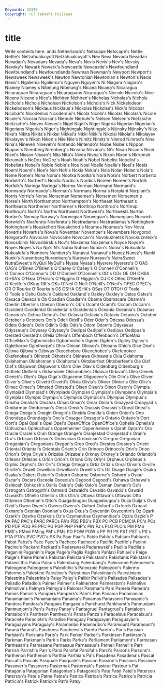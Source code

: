 ```yaml
---
Keywords: 32349 
Copyright: (C) Takeshi Fujisawa
---
```


# title

Write contents here.
ands Netherlands's Netscape Netscape's Nettie Nettie's Netzahualcoyotl
Netzahualcoyotl's Nev Neva Nevada Nevadan Nevadan's Nevadans Nevada's Neva's Nevis
Nevis's Nev's Nevsky Nevsky's Newark Newark's Newcastle Newcastle's Newfoundland Newfoundland's
Newfoundlands Newman Newman's Newport Newport's Newsweek Newsweek's Newton Newtonian Newtonian's
Newton's Nexis Nexis's Ngaliema Ngaliema's Nguyen Nguyen's Ni Niagara Niagara's
Niamey Niamey's Nibelung Nibelung's Nicaea Nicaea's Nicaragua Nicaraguan Nicaraguan's Nicaraguans
Nicaragua's Niccolo Niccolo's Nice Nicene Nicene's Nice's Nichiren Nichiren's Nicholas
Nicholas's Nichole Nichole's Nichols Nicholson Nicholson's Nichols's Nick Nickelodeon Nickelodeon's
Nicklaus Nicklaus's Nickolas Nickolas's Nick's Nicobar Nicobar's Nicodemus Nicodemus's Nicola
Nicola's Nicolas Nicolas's Nicole Nicole's Nicosia Nicosia's Niebuhr Niebuhr's Nielsen
Nielsen's Nietzsche Nietzsche's Nieves Nieves's Nigel Nigel's Niger Nigeria Nigerian
Nigerian's Nigerians Nigeria's Niger's Nightingale Nightingale's Nijinsky Nijinsky's Nike Nike's
Nikita Nikita's Nikkei Nikkei's Nikki Nikki's Nikolai Nikolai's Nikolayev Nikolayev's
Nikon Nikon's Nile Nile's Nimitz Nimitz's Nimrod Nimrod's Nina Nina's
Nineveh Nineveh's Nintendo Nintendo's Niobe Niobe's Nippon Nippon's Nirenberg Nirenberg's
Nirvana Nirvana's Ni's Nisan Nisan's Nisei Nisei's Nissan Nissan's Nita
Nita's Nivea Nivea's Nixon Nixon's Nkrumah Nkrumah's NoDoz NoDoz's Noah
Noah's Nobel Nobelist Nobelist's Nobelists Nobel's Noble Noble's Noe Noel
Noelle Noelle's Noel's Noels Noemi Noemi's Noe's Noh Noh's Nokia
Nokia's Nola Nolan Nolan's Nola's Nome Nome's Nona Nona's Nootka
Nootka's Nora Nora's Norbert Norberto Norberto's Norbert's Nordic Nordic's Nordics
Noreen Noreen's Norfolk Norfolk's Noriega Noriega's Norma Norman Normand Normand's
Normandy Normandy's Norman's Normans Norma's Norplant Norplant's Norris Norris's Norse
Norseman Norseman's Norsemen Norsemen's Norse's North Northampton Northampton's Northeast Northeast's
Northeasts Northerner Northerner's Northrop Northrop's Northrup Northrup's North's Norths Northwest
Northwest's Northwests Norton Norton's Norway Norway's Norwegian Norwegian's Norwegians Norwich
Norwich's Nosferatu Nosferatu's Nostradamus Nostradamus's Nottingham Nottingham's Nouakchott Nouakchott's Noumea
Noumea's Nov Nova Novartis Novartis's Nova's November November's Novembers Novgorod
Novgorod's Novocain Novocaine Novocain's Novokuznetsk Novokuznetsk's Novosibirsk Novosibirsk's Nov's Noxzema
Noxzema's Noyce Noyce's Noyes Noyes's Np Np's N's Nubia Nubian
Nubian's Nubia's Nukualofa Nukualofa's Numbers Numbers's Nunavut Nunavut's Nunez Nunez's
Nunki Nunki's Nuremberg Nuremberg's Nureyev Nureyev's NutraSweet NutraSweet's NyQuil NyQuil's
Nyasa Nyasa's Nyerere Nyerere's O OAS OAS's O'Brien O'Brien's O'Casey
O'Casey's O'Connell O'Connell's O'Connor O'Connor's OD O'Donnell O'Donnell's OD's ODs
OE OH OHSA OHSA's O'Hara O'Hara's O'Higgins O'Higgins's OJ OK
OKed O'Keeffe O'Keeffe's OKing OK's OKs O'Neil O'Neill O'Neill's O'Neil's
OPEC OPEC's OR O'Rourke O'Rourke's OS OSHA OSHA's OSes OT
OTOH O'Toole O'Toole's Oahu Oahu's Oakland Oakland's Oakley Oakley's Oates
Oates's Oaxaca Oaxaca's Ob Obadiah Obadiah's Obama Obamacare Obama's Oberlin
Oberlin's Oberon Oberon's Ob's Ocaml Ocaml's Occam Occam's Occident Occidental
Occidental's Occidentals Oceania Oceania's Oceanus Oceanus's Ochoa Ochoa's Oct Octavia
Octavia's Octavio Octavio's October October's Octobers Oct's Odell Odell's Oder
Oder's Odessa Odessa's Odets Odets's Odin Odin's Odis Odis's Odom
Odom's Odysseus Odysseus's Odyssey Odyssey's Oedipal Oedipal's Oedipus Oedipus's Oersted
Oersted's Ofelia Ofelia's Offenbach Offenbach's OfficeMax OfficeMax's Ogbomosho Ogbomosho's Ogden
Ogden's Ogilvy Ogilvy's Oglethorpe Oglethorpe's Ohio Ohioan Ohioan's Ohioans Ohio's
Oise Oise's Ojibwa Ojibwa's Ojibwas Okeechobee Okeechobee's Okefenokee Okefenokee's Okhotsk
Okhotsk's Okinawa Okinawa's Okla Oklahoma Oklahoman Oklahoman's Oklahoma's Oktoberfest Oktoberfest's
Ola Olaf Olaf's Olajuwon Olajuwon's Ola's Olav Olav's Oldenburg Oldenburg's
Oldfield Oldfield's Oldsmobile Oldsmobile's Olduvai Olduvai's Olen Olenek Olenek's Olen's
Olga Olga's Oligocene Oligocene's Olin Olin's Olive Oliver Oliver's Olive's
Olivetti Olivetti's Olivia Olivia's Olivier Olivier's Ollie Ollie's Olmec Olmec's
Olmsted Olmsted's Olsen Olsen's Olson Olson's Olympia Olympiad Olympiad's Olympiads
Olympian Olympian's Olympians Olympia's Olympias Olympic Olympic's Olympics Olympics's Olympus
Olympus's Omaha Omaha's Omahas Oman Oman's Omar Omar's Omayyad Omayyad's
Omdurman Omdurman's Omsk Omsk's Onassis Onassis's Oneal Oneal's Onega Onega's
Onegin Onegin's Oneida Oneida's Onion Onion's Ono Onondaga Onondaga's Ono's
Onsager Onsager's Ontario Ontario's Oort Oort's Opal Opal's Opel Opel's
OpenOffice OpenOffice's Ophelia Ophelia's Ophiuchus Ophiuchus's Oppenheimer Oppenheimer's Oprah Oprah's
Ora Oracle Oracle's Oran Orange Orange's Oranjestad Oranjestad's Oran's Ora's
Orbison Orbison's Ordovician Ordovician's Oregon Oregonian Oregonian's Oregonians Oregon's Oreo
Oreo's Orestes Orestes's Orient Oriental Oriental's Orientals Orient's Orin Orinoco
Orinoco's Orin's Orion Orion's Oriya Oriya's Orizaba Orizaba's Orkney Orkney's
Orlando Orlando's Orleans Orleans's Orlon Orlon's Orlons Orly Orly's Orpheus
Orpheus's Orphic Orphic's Orr Orr's Ortega Ortega's Ortiz Ortiz's Orval
Orval's Orville Orville's Orwell Orwellian Orwellian's Orwell's O's Os Osage
Osage's Osaka Osaka's Osbert Osbert's Osborn Osborne Osborne's Osborn's Oscar
Oscar's Oscars Osceola Osceola's Osgood Osgood's Oshawa Oshawa's Oshkosh Oshkosh's
Osiris Osiris's Oslo Oslo's Osman Osman's Os's Ostrogoth Ostrogoth's Ostwald
Ostwald's Osvaldo Osvaldo's Oswald Oswald's Othello Othello's Otis Otis's Ottawa
Ottawa's Ottawas Otto Ottoman Ottoman's Otto's Ouagadougou Ouagadougou's Ouija Ouija's
Ovid Ovid's Owen Owen's Owens Owens's Oxford Oxford's Oxfords Oxnard
Oxnard's Oxonian Oxonian's Oxus Oxus's Oxycontin Oxycontin's Oz Ozark Ozark's
Ozarks Ozarks's Oz's Ozymandias Ozymandias's Ozzie Ozzie's P PA PAC
PAC's PARC PARCs PA's PBS PBS's PBX PC PCB PCMCIA
PC's PCs PD PDF PDQ PE PFC PG PGP PHP
PHP's PIN PJ's PLO PLO's PM PMS PMS's PMed PMing
PM's PMs PO POW POW's PP PR PS PST PST's
PS's PTA PTA's PVC PVC's PX Pa Paar Paar's Pablo
Pablo's Pablum Pablum's Pabst Pabst's Pace Pace's Pacheco Pacheco's Pacific
Pacific's Pacino Pacino's Packard Packard's Paderewski Paderewski's Padilla Padilla's Paganini
Paganini's Page Page's Paglia Paglia's Pahlavi Pahlavi's Paige Paige's Paine
Paine's Pakistan Pakistani Pakistani's Pakistanis Pakistan's Palaeolithic Palau Palau's Palembang
Palembang's Paleocene Paleocene's Paleogene Paleogene's Paleolithic's Paleozoic Paleozoic's Palermo Palermo's
Palestine Palestine's Palestinian Palestinian's Palestinians Palestrina Palestrina's Paley Paley's Palikir
Palikir's Palisades Palisades's Palladio Palladio's Palmer Palmer's Palmerston Palmerston's Palmolive
Palmolive's Palmyra Palmyra's Palomar Palomar's Pam Pamela Pamela's Pamirs Pamirs's
Pampers Pampers's Pam's Pan Panama Panamanian Panamanian's Panamanians Panama's Panamas
Panasonic Panasonic's Pandora Pandora's Pangaea Pangaea's Pankhurst Pankhurst's Panmunjom Panmunjom's
Pan's Pansy Pansy's Pantagruel Pantagruel's Pantaloon Pantaloon's Pantheon Pantheon's Panza
Panza's Paracelsus Paracelsus's Paraclete Paraclete's Paradise Paraguay Paraguayan Paraguayan's Paraguayans
Paraguay's Paramaribo Paramaribo's Paramount Paramount's Paraná Paraná's Parcheesi Parcheesi's Pareto
Pareto's Paris Parisian Parisian's Parisians Paris's Park Parker Parker's Parkinson
Parkinson's Parkman Parkman's Park's Parks Parks's Parliament Parliament's Parmesan Parmesan's
Parmesans Parnassus Parnassus's Parnell Parnell's Parr Parrish Parrish's Parr's Parsi
Parsifal Parsifal's Parsi's Parsons Parsons's Parthenon Parthenon's Parthia Parthia's Pa's
Pasadena Pasadena's Pascal Pascal's Pascals Pasquale Pasquale's Passion Passion's Passions
Passover Passover's Passovers Pasternak Pasternak's Pasteur Pasteur's Pat Patagonia Patagonian
Patagonian's Patagonia's Pate Patel Patel's Paterson Paterson's Pate's Patna Patna's
Patrica Patrica's Patrice Patrice's Patricia Patricia's Patrick Patrick's Pat's Patsy
